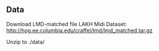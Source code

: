 ## Data

Download LMD-matched file LAKH Midi Dataset: 
http://hog.ee.columbia.edu/craffel/lmd/lmd_matched.tar.gz

Unzip to ./data/

